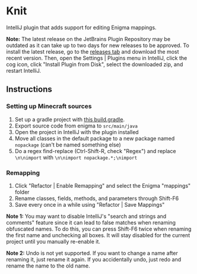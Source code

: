 # Knit
IntelliJ plugin that adds support for editing Enigma mappings.

**Note:** The latest release on the JetBrains Plugin Repository may be outdated as it can take up to two days for new releases to be approved. To install the latest release, go to the [releases tab](https://github.com/DimensionalDevelopment/knit/releases) and download the most recent version. Then, open the Settings | Plugins menu in IntelliJ, click the cog icon, click "Install Plugin from Disk", select the downloaded zip, and restart IntelliJ.

## Instructions

### Setting up Minecraft sources

 1. Set up a gradle project with [this build.gradle](https://gist.github.com/Runemoro/f8ea27bece4806d8169c47ff8dcdf69a).</li>
 2. Export source code from enigma to `src/main/java`</li>
 3. Open the project in IntelliJ with the plugin installed</li>
 4. Move all classes in the default package to a new package named `nopackage` (can't be named something else)</li>
 5. Do a regex find-replace (Ctrl-Shift-R, check "Regex") and replace `\n\nimport` with `\n\nimport nopackage.*;\nimport`</li>

### Remapping

 1. Click "Refactor | Enable Remapping" and select the Enigma "mappings" folder</li>
 2. Rename classes, fields, methods, and parameters through Shift-F6</li>
 3. Save every once in a while using "Refactor | Save Mappings"</li>

**Note 1:** You may want to disable IntelliJ's "search and strings and comments" feature since it can lead to false matches when renaming obfuscated names. To do this, you can press Shift-F6 twice when renaming the first name and unchecking all boxes. It will stay disabled for the current project until you manually re-enable it.

**Note 2:** Undo is not yet supported. If you want to change a name after renaming it, just rename it again. If you accidentally undo, just redo and rename the name to the old name.
